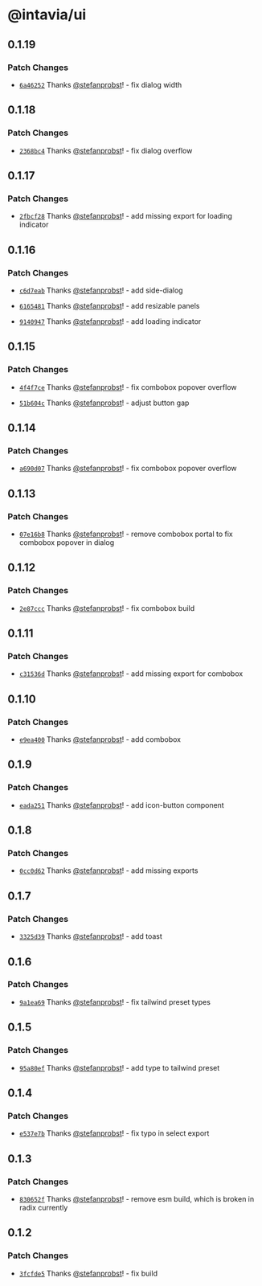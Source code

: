 # @intavia/ui

## 0.1.19

### Patch Changes

- [`6a46252`](https://github.com/InTaVia/ui/commit/6a46252024bd20881f3efcbcb3e40263628715be) Thanks
  [@stefanprobst](https://github.com/stefanprobst)! - fix dialog width

## 0.1.18

### Patch Changes

- [`2368bc4`](https://github.com/InTaVia/ui/commit/2368bc4af225f343141d5e2333eab24b05aaec04) Thanks
  [@stefanprobst](https://github.com/stefanprobst)! - fix dialog overflow

## 0.1.17

### Patch Changes

- [`2fbcf28`](https://github.com/InTaVia/ui/commit/2fbcf28677bcd7e2bab8dd22c016180f607902fd) Thanks
  [@stefanprobst](https://github.com/stefanprobst)! - add missing export for loading indicator

## 0.1.16

### Patch Changes

- [`c6d7eab`](https://github.com/InTaVia/ui/commit/c6d7eab5a9ec1023bb7abeb955805049b0da8e9f) Thanks
  [@stefanprobst](https://github.com/stefanprobst)! - add side-dialog

- [`6165481`](https://github.com/InTaVia/ui/commit/61654810ccebe46855f42df8514f80ce79e96074) Thanks
  [@stefanprobst](https://github.com/stefanprobst)! - add resizable panels

- [`9140947`](https://github.com/InTaVia/ui/commit/9140947564850d2b14f62cbbc0b56a056306907b) Thanks
  [@stefanprobst](https://github.com/stefanprobst)! - add loading indicator

## 0.1.15

### Patch Changes

- [`4f4f7ce`](https://github.com/InTaVia/ui/commit/4f4f7ceac274a659bf7fc5f65d85be69a080c2e3) Thanks
  [@stefanprobst](https://github.com/stefanprobst)! - fix combobox popover overflow

- [`51b604c`](https://github.com/InTaVia/ui/commit/51b604c1dfb1f25c54db395711b18d287b78a9bb) Thanks
  [@stefanprobst](https://github.com/stefanprobst)! - adjust button gap

## 0.1.14

### Patch Changes

- [`a690d07`](https://github.com/InTaVia/ui/commit/a690d07f036fe3255b98258b150904920180ab13) Thanks
  [@stefanprobst](https://github.com/stefanprobst)! - fix combobox popover overflow

## 0.1.13

### Patch Changes

- [`07e16b8`](https://github.com/InTaVia/ui/commit/07e16b8dc990e7c3e3641f99579205268bc2edca) Thanks
  [@stefanprobst](https://github.com/stefanprobst)! - remove combobox portal to fix combobox popover
  in dialog

## 0.1.12

### Patch Changes

- [`2e87ccc`](https://github.com/InTaVia/ui/commit/2e87ccc229970717870873029dd7612dd0a342bc) Thanks
  [@stefanprobst](https://github.com/stefanprobst)! - fix combobox build

## 0.1.11

### Patch Changes

- [`c31536d`](https://github.com/InTaVia/ui/commit/c31536d5fbbe959d055d4481277e0910720c3d61) Thanks
  [@stefanprobst](https://github.com/stefanprobst)! - add missing export for combobox

## 0.1.10

### Patch Changes

- [`e9ea400`](https://github.com/InTaVia/ui/commit/e9ea4000aac55ee14fa664b8e4074363f0561794) Thanks
  [@stefanprobst](https://github.com/stefanprobst)! - add combobox

## 0.1.9

### Patch Changes

- [`eada251`](https://github.com/InTaVia/ui/commit/eada2517af9f69888008663efdd6265d794fd2a6) Thanks
  [@stefanprobst](https://github.com/stefanprobst)! - add icon-button component

## 0.1.8

### Patch Changes

- [`0cc0d62`](https://github.com/InTaVia/ui/commit/0cc0d620f5489f2e70cae4b3a47ec3a49aab7ad9) Thanks
  [@stefanprobst](https://github.com/stefanprobst)! - add missing exports

## 0.1.7

### Patch Changes

- [`3325d39`](https://github.com/InTaVia/ui/commit/3325d39ae301244354f78c0619deffa512de85ed) Thanks
  [@stefanprobst](https://github.com/stefanprobst)! - add toast

## 0.1.6

### Patch Changes

- [`9a1ea69`](https://github.com/InTaVia/ui/commit/9a1ea69f3d520a91b7faecfad38e2d37041811e1) Thanks
  [@stefanprobst](https://github.com/stefanprobst)! - fix tailwind preset types

## 0.1.5

### Patch Changes

- [`95a80ef`](https://github.com/InTaVia/ui/commit/95a80efa495798fbc652deda26f070994568b08d) Thanks
  [@stefanprobst](https://github.com/stefanprobst)! - add type to tailwind preset

## 0.1.4

### Patch Changes

- [`e537e7b`](https://github.com/InTaVia/ui/commit/e537e7b919ca6cc778682eb0081df9588bde1673) Thanks
  [@stefanprobst](https://github.com/stefanprobst)! - fix typo in select export

## 0.1.3

### Patch Changes

- [`830652f`](https://github.com/InTaVia/ui/commit/830652f11927b7d122922482a46d708ba148dd65) Thanks
  [@stefanprobst](https://github.com/stefanprobst)! - remove esm build, which is broken in radix
  currently

## 0.1.2

### Patch Changes

- [`3fcfde5`](https://github.com/InTaVia/ui/commit/3fcfde59165802cfe3566ad84529e816edf4d917) Thanks
  [@stefanprobst](https://github.com/stefanprobst)! - fix build
